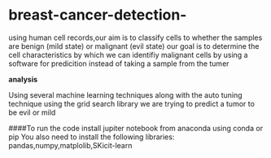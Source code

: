# breast-cancer-detection-
 using human cell records,our aim is to classify cells to whether the samples are benign (mild state) or malignant (evil state)
our goal is to determine the cell characteristics by which we can identifiy malignant cells by using a software for predicition instead of taking a sample from the tumer

**analysis**

Using several machine learning techniques along with the auto tuning technique using the grid search library we are trying to  predict a tumor to be evil or mild 

####To run the code install jupiter notebook from anaconda using conda or pip You also need to install the following libraries: pandas,numpy,matplolib,SKicit-learn
